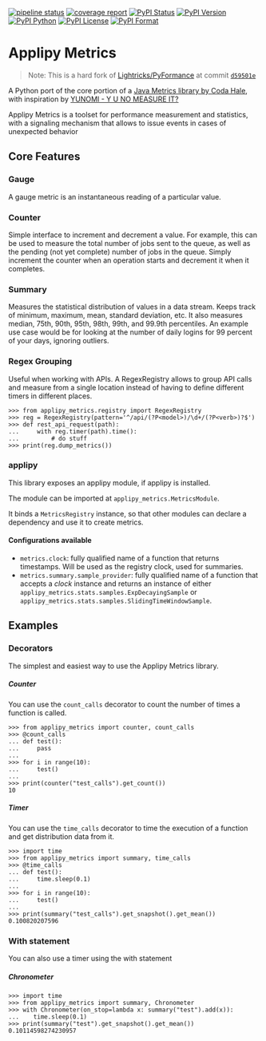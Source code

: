[![pipeline status](https://gitlab.com/applipy/applipy_metrics/badges/master/pipeline.svg)](https://gitlab.com/applipy/applipy_metrics/-/pipelines?scope=branches&ref=master)
[![coverage report](https://gitlab.com/applipy/applipy_metrics/badges/master/coverage.svg)](https://gitlab.com/applipy/applipy_metrics/-/graphs/master/charts)
[![PyPI Status](https://img.shields.io/pypi/status/applipy-metrics.svg)](https://pypi.org/project/applipy-metrics/)
[![PyPI Version](https://img.shields.io/pypi/v/applipy-metrics.svg)](https://pypi.org/project/applipy-metrics/)
[![PyPI Python](https://img.shields.io/pypi/pyversions/applipy-metrics.svg)](https://pypi.org/project/applipy-metrics/)
[![PyPI License](https://img.shields.io/pypi/l/applipy-metrics.svg)](https://pypi.org/project/applipy-metrics/)
[![PyPI Format](https://img.shields.io/pypi/format/applipy-metrics.svg)](https://pypi.org/project/applipy-metrics/)

# Applipy Metrics

> Note: This is a hard fork of
> [Lightricks/PyFormance](https://github.com/Lightricks/pyformance) at commit
> [`d59501e`](https://github.com/Lightricks/pyformance/commit/d59501ec06299b6af3b758f0ba9ce3f57bf6c73d)

A Python port of the core portion of a
[Java Metrics library by Coda Hale](http://metrics.dropwizard.io/), with
inspiration by [YUNOMI - Y U NO MEASURE IT?](https://github.com/richzeng/yunomi)

Applipy Metrics is a toolset for performance measurement and statistics, with a
signaling mechanism that allows to issue events in cases of unexpected behavior

## Core Features

### Gauge
A gauge metric is an instantaneous reading of a particular value.

### Counter
Simple interface to increment and decrement a value. For example, this can be
used to measure the total number of jobs sent to the queue, as well as the
pending (not yet complete) number of jobs in the queue. Simply increment the
counter when an operation starts and decrement it when it completes.

### Summary
Measures the statistical distribution of values in a data stream. Keeps track
of minimum, maximum, mean, standard deviation, etc. It also measures median,
75th, 90th, 95th, 98th, 99th, and 99.9th percentiles. An example use case would
be for looking at the number of daily logins for 99 percent of your days,
ignoring outliers.

### Regex Grouping
Useful when working with APIs. A RegexRegistry allows to group API calls and
measure from a single location instead of having to define different timers in
different places.

    >>> from applipy_metrics.registry import RegexRegistry
    >>> reg = RegexRegistry(pattern='^/api/(?P<model>)/\d+/(?P<verb>)?$')
    >>> def rest_api_request(path):
    ...     with reg.timer(path).time():
    ...         # do stuff
    >>> print(reg.dump_metrics())

### applipy

This library exposes an applipy module, if applipy is installed.

The module can be imported at `applipy_metrics.MetricsModule`.

It binds a `MetricsRegistry` instance, so that other modules can declare a
dependency and use it to create metrics.

#### Configurations available

* `metrics.clock`: fully qualified name of a function that returns timestamps.
  Will be used as the registry clock, used for summaries.
* `metrics.summary.sample_provider`: fully qualified name of a function that
  accepts a _clock_ instance and returns an instance of either
  `applipy_metrics.stats.samples.ExpDecayingSample` or
  `applipy_metrics.stats.samples.SlidingTimeWindowSample`.

## Examples

### Decorators
The simplest and easiest way to use the Applipy Metrics library.

##### Counter
You can use the `count_calls` decorator to count the number of times a function
is called.

    >>> from applipy_metrics import counter, count_calls
    >>> @count_calls
    ... def test():
    ...     pass
    ... 
    >>> for i in range(10):
    ...     test()
    ... 
    >>> print(counter("test_calls").get_count())
    10

##### Timer
You can use the `time_calls` decorator to time the execution of a function and
get distribution data from it.

    >>> import time
    >>> from applipy_metrics import summary, time_calls
    >>> @time_calls
    ... def test():
    ...     time.sleep(0.1)
    ... 
    >>> for i in range(10):
    ...     test()
    ... 
    >>> print(summary("test_calls").get_snapshot().get_mean())
    0.100820207596

### With statement
You can also use a timer using the with statement

##### Chronometer

    >>> import time
    >>> from applipy_metrics import summary, Chronometer
    >>> with Chronometer(on_stop=lambda x: summary("test").add(x)):
    ...    time.sleep(0.1)
    >>> print(summary("test").get_snapshot().get_mean())
    0.10114598274230957
